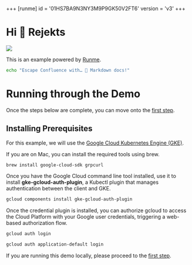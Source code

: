 +++
[runme]
id = '01HS7BA9N3NY3M9P9GK50V2FT6'
version = 'v3'
+++

# Hi 👋 Rejekts

[![](https://badgen.net/badge/Run%20with/Runme/5B3ADF?icon=https://runme.dev/img/logo.svg)](https://runme.dev/api/runme?repository=git%40github.com%3Astateful%2Frejekts-eu-2024.git&fileToOpen=README.md&command=demo&cell=0)

This is an example powered by [Runme](https://runme.dev/).

```sh {"id":"01HS5VGM4KP12A1HQ6PYRGXZXN","name":"escape-confluence"}
echo "Escape Confluence with… 🥁 Markdown docs!"
```

# Running through the Demo

Once the steps below are complete, you can move onto
the [first step](docs/gapless.md).

## Installing Prerequisites

For this example, we will use the
[Google Cloud Kubernetes Engine (GKE)](https://cloud.google.com/kubernetes-engine).

If you are on Mac, you can install the required tools using brew.

```sh {"id":"01HMEBG1F55H9E2X46R47A8R7Q","name":"macos-deps"}
brew install google-cloud-sdk grpcurl
```

Once you have the Google Cloud command line tool installed, use it to install
**gke-gcloud-auth-plugin**, a Kubectl plugin that manages authentication between
the client and GKE.

```sh {"id":"01HMEBG1F55H9E2X46RB7K4TT1","name":"gcloud-deps"}
gcloud components install gke-gcloud-auth-plugin
```

Once the credential plugin is installed, you can authorize gcloud to access the
Cloud Platform with your Google user credentials, triggering a web-based
authorization flow.

```sh {"id":"01HMEBG1F55H9E2X46RD8RAVB7","name":"gcloud-login"}
gcloud auth login
```

```sh {"id":"01HR4WS98SM6SYM7W16N454E1X","name":"gcloud-login-app-default"}
gcloud auth application-default login
```

If you are running this demo locally, please proceed to the
[first step](docs/gapless.md).
